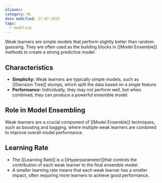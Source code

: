 ```yaml
---
aliases: 
category: ML
date modified: 27-07-2025
tags:
  - modeling
---
```

Weak learners are simple models that perform slightly better than random guessing. They are often used as the building blocks in [[Model Ensemble]] methods to create a strong predictive model.

## Characteristics

- **Simplicity:** Weak learners are typically simple models, such as [[Decision Tree]] stumps, which split the data based on a single feature.
- **Performance:** Individually, they may not perform well, but when combined, they can produce a powerful ensemble model.

## Role in Model Ensembling

Weak learners are a crucial component of [[Model Ensemble]] techniques, such as boosting and bagging, where multiple weak learners are combined to improve overall model performance.

## Learning Rate

- The [[Learning Rate]] is a [[Hyperparameter]]that controls the contribution of each weak learner to the final ensemble model.
- A smaller learning rate means that each weak learner has a smaller impact, often requiring more learners to achieve good performance.
